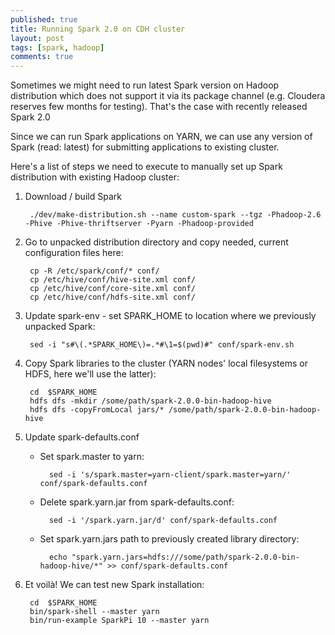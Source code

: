 ```yaml
---
published: true
title: Running Spark 2.0 on CDH cluster
layout: post
tags: [spark, hadoop]
comments: true
---
```

Sometimes we might need to run latest Spark version on Hadoop distribution which does not support it via its package channel (e.g. Cloudera reserves few months for testing). That's the case with recently released Spark 2.0

Since we can run Spark applications on YARN, we can use any version of Spark (read: latest) for submitting applications to existing cluster.

Here's a list of steps we need to execute to manually set up Spark distribution with existing Hadoop cluster:

1. Download / build Spark

        ./dev/make-distribution.sh --name custom-spark --tgz -Phadoop-2.6 -Phive -Phive-thriftserver -Pyarn -Phadoop-provided

1. Go to unpacked distribution directory and copy needed, current configuration files here:

        cp -R /etc/spark/conf/* conf/
        cp /etc/hive/conf/hive-site.xml conf/
        cp /etc/hive/conf/core-site.xml conf/
        cp /etc/hive/conf/hdfs-site.xml conf/

1. Update spark-env - set SPARK_HOME to location where we previously unpacked Spark:

        sed -i "s#\(.*SPARK_HOME\)=.*#\1=$(pwd)#" conf/spark-env.sh

1. Copy Spark libraries to the cluster (YARN nodes' local filesystems or HDFS, here we'll use the latter):

        cd  $SPARK_HOME
        hdfs dfs -mkdir /some/path/spark-2.0.0-bin-hadoop-hive
        hdfs dfs -copyFromLocal jars/* /some/path/spark-2.0.0-bin-hadoop-hive

1. Update spark-defaults.conf

    * Set spark.master to yarn:

            sed -i 's/spark.master=yarn-client/spark.master=yarn/' conf/spark-defaults.conf

    * Delete spark.yarn.jar from spark-defaults.conf:

            sed -i '/spark.yarn.jar/d' conf/spark-defaults.conf

    * Set spark.yarn.jars path to previously created library directory:

            echo "spark.yarn.jars=hdfs:///some/path/spark-2.0.0-bin-hadoop-hive/*" >> conf/spark-defaults.conf

1. Et voilà! We can test new Spark installation:

        cd  $SPARK_HOME
        bin/spark-shell --master yarn
        bin/run-example SparkPi 10 --master yarn
